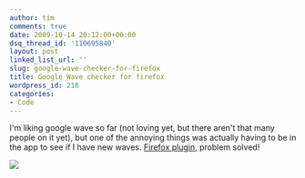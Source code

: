 ```yaml
---
author: tim
comments: true
date: 2009-10-14 20:12:00+00:00
dsq_thread_id: '110695840'
layout: post
linked_list_url: ''
slug: google-wave-checker-for-firefox
title: Google Wave checker for firefox
wordpress_id: 218
categories:
- Code
---
```


I'm liking google wave so far (not loving yet, but there aren't that many
people on it yet), but one of the annoying things was actually having to be in
the app to see if I have new waves. [Firefox
plugin](https://addons.mozilla.org/en-US/firefox/addon/14973), problem solved!

![](http://1.bp.blogspot.com/_Ng3QbVQfLZ8/StYwiumOMGI/AAAAAAAAeDM/0zzwORULv6s/s1600-h/2009-10-14_1611_001.png)
